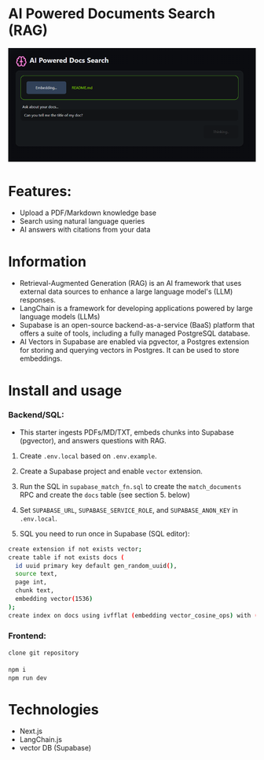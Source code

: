 # AI Powered Documents Search (RAG)

![AI powered docs search logo](https://github.com/Shardala/next-ai-powered-docs-search/blob/main/assets/aidocsimg.png "AI powered docs search logo")

# Features:

- Upload a PDF/Markdown knowledge base
- Search using natural language queries
- AI answers with citations from your data

# Information
- Retrieval-Augmented Generation (RAG) is an AI framework that uses external data sources to enhance a large language model's (LLM) responses.
- LangChain is a framework for developing applications powered by large language models (LLMs)
- Supabase is an open-source backend-as-a-service (BaaS) platform that offers a suite of tools, including a fully managed PostgreSQL database.
- AI Vectors in Supabase are enabled via pgvector, a Postgres extension for storing and querying vectors in Postgres. It can be used to store embeddings.

# Install and usage

### Backend/SQL:

- This starter ingests PDFs/MD/TXT, embeds chunks into Supabase (pgvector), and answers questions with RAG.
1) Create `.env.local` based on `.env.example`.
2) Create a Supabase project and enable `vector` extension.
3) Run the SQL in `supabase_match_fn.sql` to create the `match_documents` RPC and create the `docs` table (see section 5. below)

4) Set `SUPABASE_URL`, `SUPABASE_SERVICE_ROLE`, and `SUPABASE_ANON_KEY` in `.env.local`.

5. SQL you need to run once in Supabase (SQL editor):
```bash
create extension if not exists vector;
create table if not exists docs (
  id uuid primary key default gen_random_uuid(),
  source text,
  page int,
  chunk text,
  embedding vector(1536)
);
create index on docs using ivfflat (embedding vector_cosine_ops) with (lists = 100);
```
### Frontend:
```bash
clone git repository

npm i
npm run dev
```

# Technologies
- Next.js
- LangChain.js
- vector DB (Supabase)
